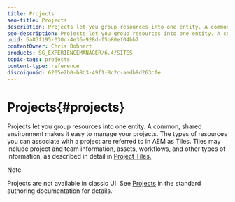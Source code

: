```yaml
---
title: Projects
seo-title: Projects
description: Projects let you group resources into one entity. A common, shared environment makes it easy to manage your projects.
seo-description: Projects let you group resources into one entity. A common, shared environment makes it easy to manage your projects.
uuid: 6a83f195-030c-4e36-928d-f5b80ef04bb7
contentOwner: Chris Bohnert
products: SG_EXPERIENCEMANAGER/6.4/SITES
topic-tags: projects
content-type: reference
discoiquuid: 6205e2b0-b8b3-49f1-8c2c-aedb9d263cfe
---
```


# Projects{#projects}

Projects let you group resources into one entity. A common, shared environment makes it easy to manage your projects. The types of resources you can associate with a project are referred to in AEM as Tiles. Tiles may include project and team information, assets, workflows, and other types of information, as described in detail in [Project Tiles.](#projecttiles)

>[!NOTE]
>
>Projects are not available in classic UI. See [Projects](/help/sites/authoring/using/projects.md) in the standard authoring documentation for details.

